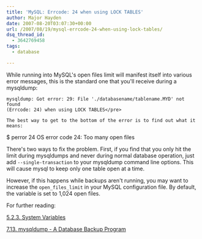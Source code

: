 ```yaml
---
title: 'MySQL: Errcode: 24 when using LOCK TABLES'
author: Major Hayden
date: 2007-08-20T03:07:30+00:00
url: /2007/08/19/mysql-errcode-24-when-using-lock-tables/
dsq_thread_id:
  - 3642769458
tags:
  - database

---
```

While running into MySQL's open files limit will manifest itself into various error messages, this is the standard one that you'll receive during a mysqldump:

```
mysqldump: Got error: 29: File './databasename/tablename.MYD' not found
(Errcode: 24) when using LOCK TABLES</pre>

The best way to get to the bottom of the error is to find out what it means:

```
$ perror 24
OS error code  24:  Too many open files</pre>

There's two ways to fix the problem. First, if you find that you only hit the limit during mysqldumps and never during normal database operation, just add `--single-transaction` to your mysqldump command line options. This will cause mysql to keep only one table open at a time.

However, if this happens while backups aren't running, you may want to increase the `open_files_limit` in your MySQL configuration file. By default, the variable is set to 1,024 open files.

For further reading:

[5.2.3. System Variables][1]

[7.13. mysqldump - A Database Backup Program][2]

 [1]: http://dev.mysql.com/doc/refman/5.0/en/server-system-variables.html#option_mysqld_open_files_limit
 [2]: http://dev.mysql.com/doc/refman/5.0/en/mysqldump.html
